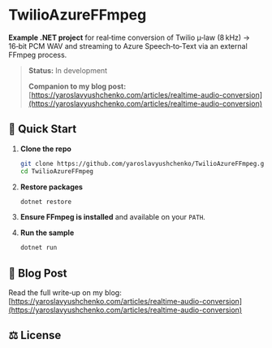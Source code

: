 # TwilioAzureFFmpeg

**Example .NET project** for real‑time conversion of Twilio μ‑law (8 kHz) → 16‑bit PCM WAV and streaming to Azure Speech‑to‑Text via an external FFmpeg process.

> **Status:** In development
> 
> **Companion to my blog post:** [https://yaroslavyushchenko.com/articles/realtime-audio-conversion](https://yaroslavyushchenko.com/articles/realtime-audio-conversion)

## 🚀 Quick Start

1. **Clone the repo**

   ```bash
   git clone https://github.com/yaroslavyushchenko/TwilioAzureFFmpeg.git
   cd TwilioAzureFFmpeg
   ```
2. **Restore packages**

   ```bash
   dotnet restore
   ```
3. **Ensure FFmpeg is installed** and available on your `PATH`.
4. **Run the sample**

   ```bash
   dotnet run
   ```

## 🔗 Blog Post

Read the full write‑up on my blog:
[https://yaroslavyushchenko.com/articles/realtime-audio-conversion](https://yaroslavyushchenko.com/articles/realtime-audio-conversion)

## ⚖️ License
